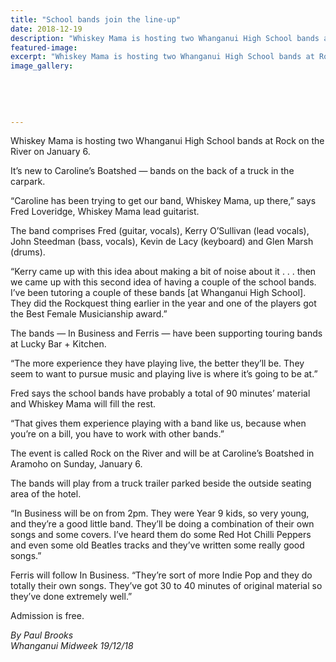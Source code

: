 ```yaml
---
title: "School bands join the line-up"
date: 2018-12-19
description: "Whiskey Mama is hosting two Whanganui High School bands at Rock on the River on January 6..."
featured-image: 
excerpt: "Whiskey Mama is hosting two Whanganui High School bands at Rock on the River on January 6."
image_gallery:
    
    
    
    
    
---
```


<p>Whiskey Mama is hosting two Whanganui High School bands at Rock on the River on January 6.</p>
<p data-bind="text: $data">It&rsquo;s new to Caroline&rsquo;s Boatshed &mdash; bands on the back of a truck in the carpark.</p>
<p data-bind="text: $data">&ldquo;Caroline has been trying to get our band, Whiskey Mama, up there,&rdquo; says Fred Loveridge, Whiskey Mama lead guitarist.</p>
<p data-bind="text: $data">The band comprises Fred (guitar, vocals), Kerry O&rsquo;Sullivan (lead vocals), John Steedman (bass, vocals), Kevin de Lacy (keyboard) and Glen Marsh (drums).</p>
<p data-bind="text: $data">&ldquo;Kerry came up with this idea about making a bit of noise about it . . . then we came up with this second idea of having a couple of the school bands. I&rsquo;ve been tutoring a couple of these bands [at Whanganui High School]. They did the Rockquest thing earlier in the year and one of the players got the Best Female Musicianship award.&rdquo;</p>
<p data-bind="text: $data">The bands &mdash; In Business and Ferris &mdash; have been supporting touring bands at Lucky Bar + Kitchen.</p>
<p data-bind="text: $data">&ldquo;The more experience they have playing live, the better they&rsquo;ll be. They seem to want to pursue music and playing live is where it&rsquo;s going to be at.&rdquo;</p>
<p data-bind="text: $data">Fred says the school bands have probably a total of 90 minutes&rsquo; material and Whiskey Mama will fill the rest.</p>
<p data-bind="text: $data">&ldquo;That gives them experience playing with a band like us, because when you&rsquo;re on a bill, you have to work with other bands.&rdquo;</p>
<p data-bind="text: $data">The event is called Rock on the River and will be at Caroline&rsquo;s Boatshed in Aramoho on Sunday, January 6.</p>
<p data-bind="text: $data">The bands will play from a truck trailer parked beside the outside seating area of the hotel.</p>
<p data-bind="text: $data">&ldquo;In Business will be on from 2pm. They were Year 9 kids, so very young, and they&rsquo;re a good little band. They&rsquo;ll be doing a combination of their own songs and some covers. I&rsquo;ve heard them do some Red Hot Chilli Peppers and even some old Beatles tracks and they&rsquo;ve written some really good songs.&rdquo;</p>
<p data-bind="text: $data">Ferris will follow In Business. &ldquo;They&rsquo;re sort of more Indie Pop and they do totally their own songs. They&rsquo;ve got 30 to 40 minutes of original material so they&rsquo;ve done extremely well.&rdquo;</p>
<p data-bind="text: $data">Admission is free.</p>
<p data-bind="text: $data"><em>By Paul Brooks</em><br /><em>Whanganui Midweek 19/12/18</em></p>

